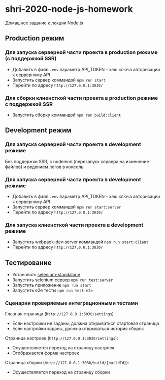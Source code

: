 # shri-2020-node-js-homework

Домашнее задание к лекции Node.js

## Production режим

### Для запуска серверной части проекта в production режиме (c поддержкой SSR)

- Добавить в файл `.env` параметр API_TOKEN - хэш ключа авторизации к серверному API
- Запустить сервер коммандой `npm run start`
- Перейти по адресу `http://127.0.0.1:3030/`

### Для сборки клиенсткой части проекта в production режиме с поддержкой SSR

- Запустить сборку коммандой `npm run build:client`

## Development режим

### Для запуска серверной части проекта в development режиме

Без поддержки SSR, с nodemon (перезапуск сервера на изменение файлов) и ведением логов в консоль

### Для запуска серверной части проекта в development режиме

- Добавить в файл `.env` параметр API_TOKEN - хэш ключа авторизации к серверному API
- Запустить сервер коммандой `npm run start:server`
- Перейти по адресу `http://127.0.0.1:3030/`

### Для запуска клиенсткой части проекта в development режиме

- Запустить webpack-dev-server коммандой `npm run start:client`
- Перейти по адресу `http://127.0.0.1:3030/`

## Тестирование

- Установить [selenium-standalone](https://github.com/vvo/selenium-standalone#install--run)
- Запустить selenium сервер `npm run test:server`
- Запустить приложение `npm run start`
- Запустить e2e тесты `npm run test:e2e`

### Cценарии проверяемые интеграционными тестами

Главная страница (`http://127.0.0.1:3030/settings`)

- Если настройки не заданы, должна открываться стартовая страница
- Если настройки заданы, должна открываться история сборок

Страница настроек (`http://127.0.0.1:3030/settings`):

- Осуществляется переход на страницу настроек
- Отображается форма настроек

Страница сборки (`http://127.0.0.1:3030/build/{buildId}`):

- Осуществляется переход на страницу сборки
